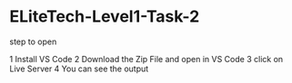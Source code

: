 ﻿# ELiteTech-Level1-Task-2
step to open

1 Install VS Code
2 Download the Zip File and open in VS Code
3 click on Live Server
4 You can see the output
